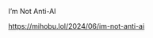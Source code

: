 I’m Not Anti-AI

[<span class="invisible">https://</span><span class="ellipsis">mihobu.lol/2024/06/im-not-anti</span><span class="invisible">-ai</span>](https://mihobu.lol/2024/06/im-not-anti-ai)